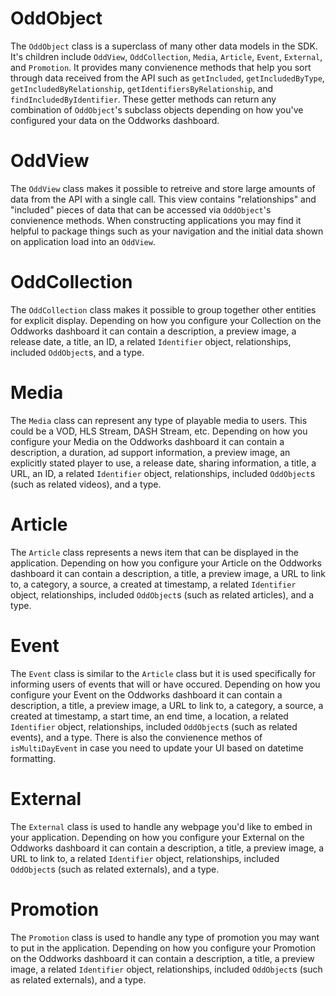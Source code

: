 # OddObject

The `OddObject` class is a superclass of many other data models in the SDK. It's children include `OddView`, `OddCollection`, `Media`, `Article`, `Event`, `External`, and `Promotion`. It provides many convienence methods that help you sort through data received from the API such as `getIncluded`, `getIncludedByType`, `getIncludedByRelationship`, `getIdentifiersByRelationship`, and `findIncludedByIdentifier`. These getter methods can return any combination of `OddObject`'s subclass objects depending on how you've configured your data on the Oddworks dashboard.


# OddView

The `OddView` class makes it possible to retreive and store large amounts of data from the API with a single call. This view contains "relationships" and "included" pieces of data that can be accessed via `OddObject`'s convienence methods. When constructing applications you may find it helpful to package things such as your navigation and the initial data shown on application load into an `OddView`.

# OddCollection

The `OddCollection` class makes it possible to group together other entities for explicit display. Depending on how you configure your Collection on the Oddworks dashboard it can contain a description, a preview image, a release date, a title, an ID, a related `Identifier` object, relationships, included `OddObject`s, and a type.


# Media

The `Media` class can represent any type of playable media to users. This could be a VOD, HLS Stream, DASH Stream, etc. Depending on how you configure your Media on the Oddworks dashboard it can contain a description, a duration, ad support information, a preview image, an explicitly stated player to use, a release date, sharing information, a title, a URL, an ID, a related `Identifier` object, relationships, included `OddObject`s (such as related videos), and a type.

# Article

The `Article` class represents a news item that can be displayed in the application. Depending on how you configure your Article on the Oddworks dashboard it can contain a description, a title, a preview image, a URL to link to, a category, a source, a created at timestamp, a related `Identifier` object, relationships, included `OddObject`s (such as related articles), and a type.

# Event

The `Event` class is similar to the `Article` class but it is used specifically for informing users of events that will or have occured. Depending on how you configure your Event on the Oddworks dashboard it can contain a description, a title, a preview image, a URL to link to, a category, a source, a created at timestamp, a start time, an end time, a location, a related `Identifier` object, relationships, included `OddObject`s (such as related events), and a type. There is also the convienence methos of `isMultiDayEvent` in case you need to update your UI based on datetime formatting.

# External

The `External` class is used to handle any webpage you'd like to embed in your application. Depending on how you configure your External on the Oddworks dashboard it can contain a description, a title, a preview image, a URL to link to, a related `Identifier` object, relationships, included `OddObject`s (such as related externals), and a type.

# Promotion

The `Promotion` class is used to handle any type of promotion you may want to put in the application. Depending on how you configure your Promotion on the Oddworks dashboard it can contain a description, a title, a preview image, a related `Identifier` object, relationships, included `OddObject`s (such as related externals), and a type.